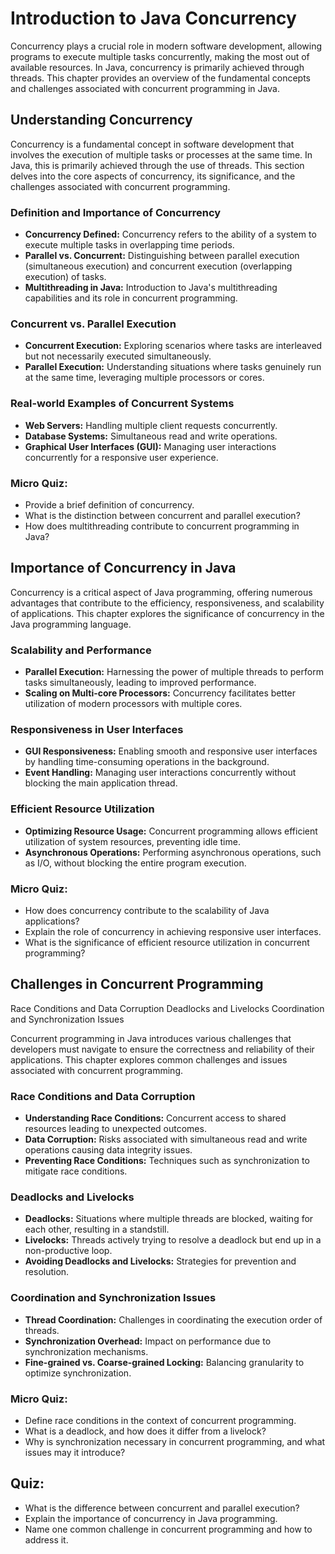 # Introduction to Java Concurrency
Concurrency plays a crucial role in modern software development, allowing programs to execute multiple tasks concurrently, making the most out of available resources. 
In Java, concurrency is primarily achieved through threads. This chapter provides an overview of the fundamental concepts and challenges associated with concurrent programming in Java.

## Understanding Concurrency
Concurrency is a fundamental concept in software development that involves the execution of multiple tasks or processes at the same time. 
In Java, this is primarily achieved through the use of threads. This section delves into the core aspects of concurrency, its significance, and the challenges associated with concurrent programming.

### Definition and Importance of Concurrency
* **Concurrency Defined:** Concurrency refers to the ability of a system to execute multiple tasks in overlapping time periods.
* **Parallel vs. Concurrent:** Distinguishing between parallel execution (simultaneous execution) and concurrent execution (overlapping execution) of tasks.
* **Multithreading in Java:** Introduction to Java's multithreading capabilities and its role in concurrent programming.

### Concurrent vs. Parallel Execution
* **Concurrent Execution:** Exploring scenarios where tasks are interleaved but not necessarily executed simultaneously.
* **Parallel Execution:** Understanding situations where tasks genuinely run at the same time, leveraging multiple processors or cores.

### Real-world Examples of Concurrent Systems
* **Web Servers:** Handling multiple client requests concurrently.
* **Database Systems:** Simultaneous read and write operations.
* **Graphical User Interfaces (GUI):** Managing user interactions concurrently for a responsive user experience.

### Micro Quiz:
* Provide a brief definition of concurrency.
* What is the distinction between concurrent and parallel execution?
* How does multithreading contribute to concurrent programming in Java?

## Importance of Concurrency in Java
Concurrency is a critical aspect of Java programming, offering numerous advantages that contribute to the efficiency, responsiveness, and scalability of applications. 
This chapter explores the significance of concurrency in the Java programming language.

### Scalability and Performance
* **Parallel Execution:** Harnessing the power of multiple threads to perform tasks simultaneously, leading to improved performance.
* **Scaling on Multi-core Processors:** Concurrency facilitates better utilization of modern processors with multiple cores.

### Responsiveness in User Interfaces
* **GUI Responsiveness:** Enabling smooth and responsive user interfaces by handling time-consuming operations in the background.
* **Event Handling:** Managing user interactions concurrently without blocking the main application thread.

### Efficient Resource Utilization
* **Optimizing Resource Usage:** Concurrent programming allows efficient utilization of system resources, preventing idle time.
* **Asynchronous Operations:** Performing asynchronous operations, such as I/O, without blocking the entire program execution.

### Micro Quiz:
* How does concurrency contribute to the scalability of Java applications?
* Explain the role of concurrency in achieving responsive user interfaces.
* What is the significance of efficient resource utilization in concurrent programming?

## Challenges in Concurrent Programming
Race Conditions and Data Corruption
Deadlocks and Livelocks
Coordination and Synchronization Issues

Concurrent programming in Java introduces various challenges that developers must navigate to ensure the correctness and reliability of their applications. This chapter explores common challenges and issues associated with concurrent programming.

### Race Conditions and Data Corruption
* **Understanding Race Conditions:** Concurrent access to shared resources leading to unexpected outcomes.
* **Data Corruption:** Risks associated with simultaneous read and write operations causing data integrity issues.
* **Preventing Race Conditions:** Techniques such as synchronization to mitigate race conditions.

### Deadlocks and Livelocks
* **Deadlocks:** Situations where multiple threads are blocked, waiting for each other, resulting in a standstill.
* **Livelocks:** Threads actively trying to resolve a deadlock but end up in a non-productive loop.
* **Avoiding Deadlocks and Livelocks:** Strategies for prevention and resolution.

### Coordination and Synchronization Issues
* **Thread Coordination:** Challenges in coordinating the execution order of threads.
* **Synchronization Overhead:** Impact on performance due to synchronization mechanisms.
* **Fine-grained vs. Coarse-grained Locking:** Balancing granularity to optimize synchronization.

### Micro Quiz:
* Define race conditions in the context of concurrent programming.
* What is a deadlock, and how does it differ from a livelock?
* Why is synchronization necessary in concurrent programming, and what issues may it introduce?

## Quiz:
* What is the difference between concurrent and parallel execution?
* Explain the importance of concurrency in Java programming.
* Name one common challenge in concurrent programming and how to address it.
